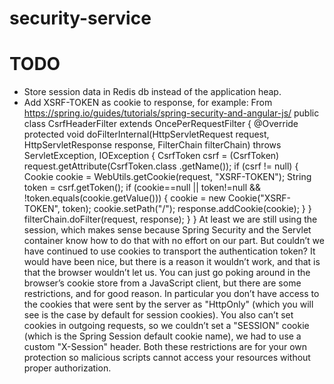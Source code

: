 security-service
================

TODO
====
* Store session data in Redis db instead of the application heap.
* Add XSRF-TOKEN as cookie to response, for example:
    From https://spring.io/guides/tutorials/spring-security-and-angular-js/
    public class CsrfHeaderFilter extends OncePerRequestFilter {
      @Override
      protected void doFilterInternal(HttpServletRequest request,
          HttpServletResponse response, FilterChain filterChain)
          throws ServletException, IOException {
        CsrfToken csrf = (CsrfToken) request.getAttribute(CsrfToken.class
            .getName());
        if (csrf != null) {
          Cookie cookie = WebUtils.getCookie(request, "XSRF-TOKEN");
          String token = csrf.getToken();
          if (cookie==null || token!=null && !token.equals(cookie.getValue())) {
            cookie = new Cookie("XSRF-TOKEN", token);
            cookie.setPath("/");
            response.addCookie(cookie);
          }
        }
        filterChain.doFilter(request, response);
      }
    }
    At least we are still using the session, which makes sense because Spring Security and the Servlet container know how to do that with no effort on our part. But couldn’t we have continued to use cookies to transport the authentication token? It would have been nice, but there is a reason it wouldn’t work, and that is that the browser wouldn’t let us. You can just go poking around in the browser’s cookie store from a JavaScript client, but there are some restrictions, and for good reason. In particular you don’t have access to the cookies that were sent by the server as "HttpOnly" (which you will see is the case by default for session cookies). You also can’t set cookies in outgoing requests, so we couldn’t set a "SESSION" cookie (which is the Spring Session default cookie name), we had to use a custom "X-Session" header. Both these restrictions are for your own protection so malicious scripts cannot access your resources without proper authorization.

